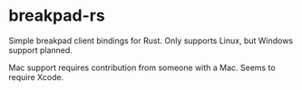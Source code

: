 breakpad-rs
===========

Simple breakpad client bindings for Rust. Only supports Linux, but Windows
support planned.

Mac support requires contribution from someone with a Mac.  Seems to require
Xcode.

